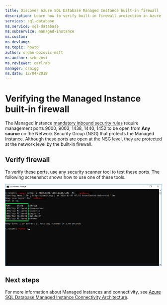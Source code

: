 ```yaml
---
title: Discover Azure SQL Database Managed Instance built-in firewall | Microsoft Docs
description: Learn how to verify built-in firewall protection in Azure SQL Database Managed Instance.
services: sql-database
ms.service: sql-database
ms.subservice: managed-instance
ms.custom: 
ms.devlang: 
ms.topic: howto
author: srdan-bozovic-msft
ms.author: srbozovi
ms.reviewer: carlrab
manager: craigg
ms.date: 12/04/2018
---
```

# Verifying the Managed Instance built-in firewall

The Managed Instance [mandatory inbound security rules](sql-database-managed-instance-connectivity-architecture.md#mandatory-inbound-security-rules) require management ports 9000, 9003, 1438, 1440, 1452 to be open from **Any source** on the Network Security Group (NSG) that protects the Managed Instance. Although these ports are open at the NSG level, they are protected at the network level by the built-in firewall.

## Verify firewall

To verify these ports, use any security scanner tool to test these ports. The following screenshot shows how to use one of these tools.

![Verifying built-in firewall](./media/sql-database-managed-instance-management-endpoint/03_verify_firewall.png)

## Next steps

For more information about Managed Instances and connectivity, see [Azure SQL Database Managed Instance Connectivity Architecture](sql-database-managed-instance-connectivity-architecture.md).